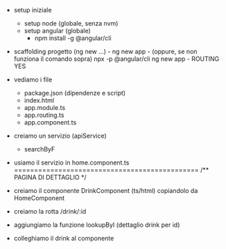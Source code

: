 - setup iniziale
    - setup node  (globale, senza nvm)
    - setup angular (globale) 
        - npm install -g @angular/cli
- scaffolding progetto (ng new ...)
        - ng new app
        - (oppure, se non funziona il comando sopra) npx -p @angular/cli ng new app
        - ROUTING YES
- vediamo i file
    - package.json (dipendenze e script)
    - index.html
    - app.module.ts
    - app.routing.ts
    - app.component.ts

- creiamo un servizio (apiService)
    - searchByF
- usiamo il servizio in home.component.ts
==============================================
/** PAGINA DI DETTAGLIO */
- creiamo il componente DrinkComponent (ts/html) copiandolo da HomeComponent
- creiamo la rotta /drink/:id
- aggiungiamo la funzione lookupByI (dettaglio drink per id)
- colleghiamo il drink al componente